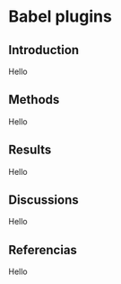 # Babel plugins

## Introduction
Hello

## Methods
Hello

## Results
Hello

## Discussions
Hello

## Referencias
Hello
